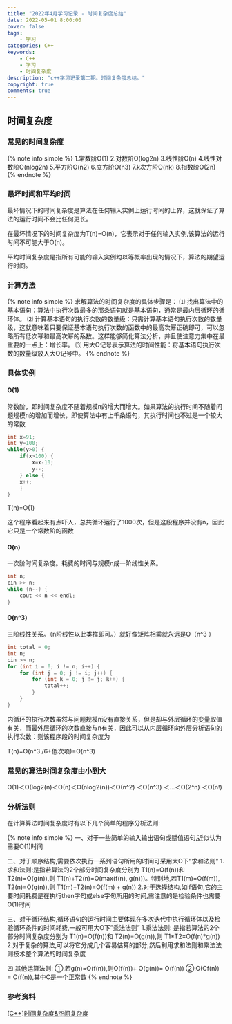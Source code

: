 ```yaml
---
title: "2022年4月学习记录 - 时间复杂度总结"
date: 2022-05-01 8:00:00
cover: false
tags: 
	- 学习
categories: C++
keywords: 
	- C++
	- 学习
	- 时间复杂度
description: "c++学习记录第二期。时间复杂度总结。"
copyright: true
comments: true
---
```


## 时间复杂度

### 常见的时间复杂度

{% note info simple %}
1.常数阶O(1)
2.对数阶O(log2n)
3.线性阶O(n)
4.线性对数阶O(nlog2n)
5.平方阶O(n2)
6.立方阶O(n3)
7.k次方阶O(nk)
8.指数阶O(2n)
{% endnote %}

### 最坏时间和平均时间

最坏情况下的时间复杂度是算法在任何输入实例上运行时间的上界，这就保证了算法的运行时间不会比任何更长。

在最坏情况下的时间复杂度为T(n)=O(n)，它表示对于任何输入实例,该算法的运行时间不可能大于O(n)。 

平均时间复杂度是指所有可能的输入实例均以等概率出现的情况下，算法的期望运行时间。

### 计算方法

{% note info simple %}
求解算法的时间复杂度的具体步骤是：
⑴ 找出算法中的基本语句：算法中执行次数最多的那条语句就是基本语句，通常是最内层循环的循环体。
⑵ 计算基本语句的执行次数的数量级：只需计算基本语句执行次数的数量级，这就意味着只要保证基本语句执行次数的函数中的最高次幂正确即可，可以忽略所有低次幂和最高次幂的系数。这样能够简化算法分析，并且使注意力集中在最重要的一点上：增长率。
⑶ 用大Ο记号表示算法的时间性能：将基本语句执行次数的数量级放入大Ο记号中。
{% endnote %}

### 具体实例

#### O(1)

常数阶，即时间复杂度不随着规模n的增大而增大。如果算法的执行时间不随着问题规模n的增加而增长，即使算法中有上千条语句，其执行时间也不过是一个较大的常数

``` C++
int x=91; 
int y=100;
while(y>0) {
    if(x>100) {
        x=x-10;
        y--;
    } else {
    x++;
    }
}
```

T(n)=O(1)

这个程序看起来有点吓人，总共循环运行了1000次，但是这段程序并没有n，因此它只是一个常数阶的函数

#### O(n)

一次阶时间复杂度。耗费的时间与规模n成一阶线性关系。

``` C++
int n;
cin >> n;
while (n--) {
    cout << n << endl;
}
```

#### O(n^3)
三阶线性关系。（n阶线性以此类推即可。）就好像矩阵相乘就永远是O（n^3 ）

``` C++
int total = 0;
int n;
cin >> n;
for (int i = 0; i != n; i++) {
    for (int j = 0; j != i; j++) {
        for (int k = 0; j != j; k++) {
            total++;
        }
    }
}
```

内循环的执行次数虽然与问题规模n没有直接关系，但是却与外层循环的变量取值有关，而最外层循环的次数直接与n有关，因此可以从内层循环向外层分析语句的执行次数：则该程序段的时间复杂度为

T(n)=O(n^3 /6+低次项)=O(n^3)

### 常见的算法时间复杂度由小到大

Ο(1)＜Ο(log2(n)＜Ο(n)＜Ο(nlog2(n))＜Ο(n^2) ＜Ο(n^3) ＜…＜Ο(2^n) ＜Ο(n!)

### 分析法则
在计算算法时间复杂度时有以下几个简单的程序分析法则:

{% note info simple %}
一、对于一些简单的输入输出语句或赋值语句,近似认为需要O(1)时间

二、对于顺序结构,需要依次执行一系列语句所用的时间可采用大O下”求和法则”
1.求和法则:是指若算法的2个部分时间复杂度分别为 T1(n)=O(f(n))和 T2(n)=O(g(n)),则 T1(n)+T2(n)=O(max(f(n), g(n)))。特别地,若T1(m)=O(f(m)), T2(n)=O(g(n)),则 T1(m)+T2(n)=O(f(m) + g(n))
2.对于选择结构,如if语句,它的主要时间耗费是在执行then字句或else字句所用的时间,需注意的是检验条件也需要O(1)时间

三、对于循环结构,循环语句的运行时间主要体现在多次迭代中执行循环体以及检验循环条件的时间耗费,一般可用大O下”乘法法则”
1.乘法法则: 是指若算法的2个部分时间复杂度分别为 T1(n)=O(f(n))和 T2(n)=O(g(n)),则 T1*T2=O(f(n)*g(n))
2.对于复杂的算法,可以将它分成几个容易估算的部分,然后利用求和法则和乘法法则技术整个算法的时间复杂度

四.其他运算法则:
①.若g(n)=O(f(n)),则O(f(n))+ O(g(n))= O(f(n))
②.O(Cf(n)) = O(f(n)),其中C是一个正常数
{% endnote %}

### 参考资料

[[C++]时间复杂度&空间复杂度](https://blog.csdn.net/stary_yan/article/details/51383480)

